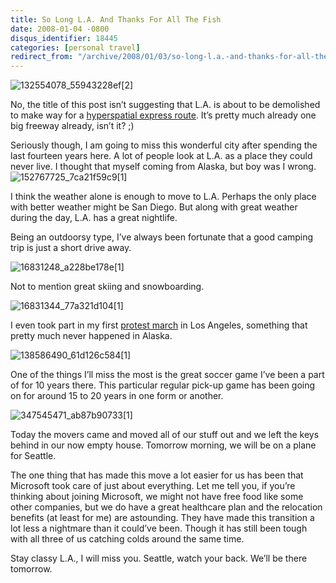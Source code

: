 ```yaml
---
title: So Long L.A. And Thanks For All The Fish
date: 2008-01-04 -0800
disqus_identifier: 18445
categories: [personal travel]
redirect_from: "/archive/2008/01/03/so-long-l.a.-and-thanks-for-all-the-fish.aspx/"
---
```


![132554078\_55943228ef[2]](https://haacked.com/images/haacked_com/WindowsLiveWriter/SoLongLAAndThanksForAllTheFish_F995/132554078_55943228ef%5B2%5D_3.jpg)

No, the title of this post isn’t suggesting that L.A. is about to be
demolished to make way for a [hyperspatial express
route](http://en.wikipedia.org/wiki/So_Long,_and_Thanks_for_All_the_Fish "Thanks for all the fish").
It’s pretty much already one big freeway already, isn’t it? ;)

Seriously though, I am going to miss this wonderful city after spending
the last fourteen years here. A lot of people look at L.A. as a place
they could never live. I thought that myself coming from Alaska, but boy
was I
wrong.![152767725\_7ca21f59c9[1]](https://haacked.com/images/haacked_com/WindowsLiveWriter/SoLongLAAndThanksForAllTheFish_F995/152767725_7ca21f59c9%5B1%5D_3.jpg)

I think the weather alone is enough to move to L.A. Perhaps the only
place with better weather might be San Diego. But along with great
weather during the day, L.A. has a great nightlife.

Being an outdoorsy type, I’ve always been fortunate that a good camping
trip is just a short drive away.

![16831248\_a228be178e[1]](https://haacked.com/images/haacked_com/WindowsLiveWriter/SoLongLAAndThanksForAllTheFish_F995/16831248_a228be178e%5B1%5D_3.jpg)

Not to mention great skiing and snowboarding.

![16831344\_77a321d104[1]](https://haacked.com/images/haacked_com/WindowsLiveWriter/SoLongLAAndThanksForAllTheFish_F995/16831344_77a321d104%5B1%5D_3.jpg)

I even took part in my first [protest
march](https://haacked.com/archive/2006/05/01/ADayWithoutImmigrants.aspx "A Day Without An Immigrant")
in Los Angeles, something that pretty much never happened in Alaska.

![138586490\_61d126c584[1]](https://haacked.com/images/haacked_com/WindowsLiveWriter/SoLongLAAndThanksForAllTheFish_F995/138586490_61d126c584%5B1%5D_3.jpg)

One of the things I’ll miss the most is the great soccer game I’ve been
a part of for 10 years there. This particular regular pick-up game has
been going on for around 15 to 20 years in one form or another.

![347545471\_ab87b90733[1]](https://haacked.com/images/haacked_com/WindowsLiveWriter/SoLongLAAndThanksForAllTheFish_F995/347545471_ab87b90733%5B1%5D_3.jpg)

Today the movers came and moved all of our stuff out and we left the
keys behind in our now empty house. Tomorrow morning, we will be on a
plane for Seattle.

The one thing that has made this move a lot easier for us has been that
Microsoft took care of just about everything. Let me tell you, if you’re
thinking about joining Microsoft, we might not have free food like some
other companies, but we do have a great healthcare plan and the
relocation benefits (at least for me) are astounding. They have made
this transition a lot less a nightmare than it could’ve been. Though it
has still been tough with all three of us catching colds around the same
time.

Stay classy L.A., I will miss you. Seattle, watch your back. We’ll be
there tomorrow.
